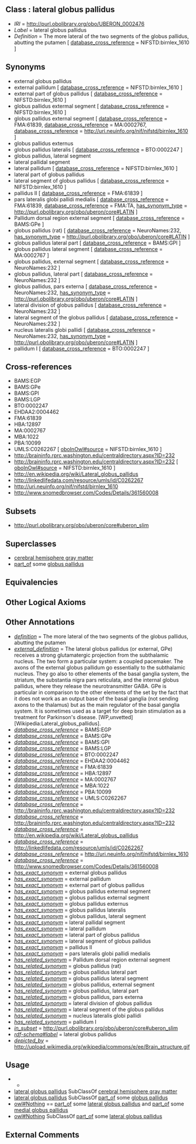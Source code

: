 
## Class : lateral globus pallidus

 * *IRI* = http://purl.obolibrary.org/obo/UBERON_0002476
 * *Label* = lateral globus pallidus
 * *Definition* = The more lateral of the two segments of the globus pallidus, abutting the putamen [ [database_cross_reference](../../ef/oboInOwl#hasDbXref.md) = NIFSTD:birnlex_1610 ]

## Synonyms

 * external globus pallidus
 * external pallidum [ [database_cross_reference](../../ef/oboInOwl#hasDbXref.md) = NIFSTD:birnlex_1610 ]
 * external part of globus pallidus [ [database_cross_reference](../../ef/oboInOwl#hasDbXref.md) = NIFSTD:birnlex_1610 ]
 * globus pallidus extermal segment [ [database_cross_reference](../../ef/oboInOwl#hasDbXref.md) = NIFSTD:birnlex_1610 ]
 * globus pallidus external segment [ [database_cross_reference](../../ef/oboInOwl#hasDbXref.md) = FMA:61839, [database_cross_reference](../../ef/oboInOwl#hasDbXref.md) = MA:0002767, [database_cross_reference](../../ef/oboInOwl#hasDbXref.md) = http://uri.neuinfo.org/nif/nifstd/birnlex_1610 ]
 * globus pallidus externus
 * globus pallidus lateralis [ [database_cross_reference](../../ef/oboInOwl#hasDbXref.md) = BTO:0002247 ]
 * globus pallidus, lateral segment
 * lateral pallidal segment
 * lateral pallidum [ [database_cross_reference](../../ef/oboInOwl#hasDbXref.md) = NIFSTD:birnlex_1610 ]
 * lateral part of globus pallidus
 * lateral segment of globus pallidus [ [database_cross_reference](../../ef/oboInOwl#hasDbXref.md) = NIFSTD:birnlex_1610 ]
 * pallidus II [ [database_cross_reference](../../ef/oboInOwl#hasDbXref.md) = FMA:61839 ]
 * pars lateralis globi pallidi medialis [ [database_cross_reference](../../ef/oboInOwl#hasDbXref.md) = FMA:61839, [database_cross_reference](../../ef/oboInOwl#hasDbXref.md) = FMA:TA, [has_synonym_type](../../pe/oboInOwl#hasSynonymType.md) = http://purl.obolibrary.org/obo/uberon/core#LATIN ]
 * Pallidum dorsal region external segment [ [database_cross_reference](../../ef/oboInOwl#hasDbXref.md) = BAMS:GPe ]
 * globus pallidus (rat) [ [database_cross_reference](../../ef/oboInOwl#hasDbXref.md) = NeuroNames:232, [has_synonym_type](../../pe/oboInOwl#hasSynonymType.md) = http://purl.obolibrary.org/obo/uberon/core#LATIN ]
 * globus pallidus lateral part [ [database_cross_reference](../../ef/oboInOwl#hasDbXref.md) = BAMS:GPl ]
 * globus pallidus lateral segment [ [database_cross_reference](../../ef/oboInOwl#hasDbXref.md) = MA:0002767 ]
 * globus pallidus, external segment [ [database_cross_reference](../../ef/oboInOwl#hasDbXref.md) = NeuroNames:232 ]
 * globus pallidus, lateral part [ [database_cross_reference](../../ef/oboInOwl#hasDbXref.md) = NeuroNames:232 ]
 * globus pallidus, pars externa [ [database_cross_reference](../../ef/oboInOwl#hasDbXref.md) = NeuroNames:232, [has_synonym_type](../../pe/oboInOwl#hasSynonymType.md) = http://purl.obolibrary.org/obo/uberon/core#LATIN ]
 * lateral division of globus pallidus [ [database_cross_reference](../../ef/oboInOwl#hasDbXref.md) = NeuroNames:232 ]
 * lateral segment of the globus pallidus [ [database_cross_reference](../../ef/oboInOwl#hasDbXref.md) = NeuroNames:232 ]
 * nucleus lateralis globi pallidi [ [database_cross_reference](../../ef/oboInOwl#hasDbXref.md) = NeuroNames:232, [has_synonym_type](../../pe/oboInOwl#hasSynonymType.md) = http://purl.obolibrary.org/obo/uberon/core#LATIN ]
 * pallidum I [ [database_cross_reference](../../ef/oboInOwl#hasDbXref.md) = BTO:0002247 ]

## Cross-references

 * BAMS:EGP
 * BAMS:GPe
 * BAMS:GPl
 * BAMS:LGP
 * BTO:0002247
 * EHDAA2:0004462
 * FMA:61839
 * HBA:12897
 * MA:0002767
 * MBA:1022
 * PBA:10099
 * UMLS:C0262267 [ [oboInOwl#source](../../ce/oboInOwl#source.md) = NIFSTD:birnlex_1610 ]
 * http://braininfo.rprc.washington.edu/centraldirectory.aspx?ID=232
 * http://braininfo.rprc.washington.edu/centraldirectory.aspx?ID=232 [ [oboInOwl#source](../../ce/oboInOwl#source.md) = NIFSTD:birnlex_1610 ]
 * http://en.wikipedia.org/wiki/Lateral_globus_pallidus
 * http://linkedlifedata.com/resource/umls/id/C0262267
 * http://uri.neuinfo.org/nif/nifstd/birnlex_1610
 * http://www.snomedbrowser.com/Codes/Details/361560008

## Subsets

 * http://purl.obolibrary.org/obo/uberon/core#uberon_slim

## Superclasses

 * [cerebral hemisphere gray matter](../../UBERON/01/UBERON_0005401.md)
 * [part_of](../../BFO/50/BFO_0000050.md) some [globus pallidus](../../UBERON/75/UBERON_0001875.md)

## Equivalencies


## Other Logical Axioms


## Other Annotations

 * *[definition](../../IAO/15/IAO_0000115.md)* = The more lateral of the two segments of the globus pallidus, abutting the putamen
 * *[external_definition](../../UBPROP/01/UBPROP_0000001.md)* = The lateral globus pallidus (or external, GPe) receives a strong glutamatergic projection from the subthalamic nucleus. The two form a particular system: a coupled pacemaker. The axons of the external globus pallidum go essentially to the subthalamic nucleus. They go also to other elements of the basal ganglia system, the striatum, the substantia nigra pars reticulata, and the internal globus pallidus, where they release the neurotransmitter GABA. GPe is particular in comparison to the other elements of the set by the fact that it does not work as an output base of the basal ganglia (not sending axons to the thalamus) but as the main regulator of the basal ganglia system. It is sometimes used as a target for deep brain stimulation as a treatment for Parkinson's disease. [WP,unvetted][Wikipedia:Lateral_globus_pallidus].
 * *[database_cross_reference](../../ef/oboInOwl#hasDbXref.md)* = BAMS:EGP
 * *[database_cross_reference](../../ef/oboInOwl#hasDbXref.md)* = BAMS:GPe
 * *[database_cross_reference](../../ef/oboInOwl#hasDbXref.md)* = BAMS:GPl
 * *[database_cross_reference](../../ef/oboInOwl#hasDbXref.md)* = BAMS:LGP
 * *[database_cross_reference](../../ef/oboInOwl#hasDbXref.md)* = BTO:0002247
 * *[database_cross_reference](../../ef/oboInOwl#hasDbXref.md)* = EHDAA2:0004462
 * *[database_cross_reference](../../ef/oboInOwl#hasDbXref.md)* = FMA:61839
 * *[database_cross_reference](../../ef/oboInOwl#hasDbXref.md)* = HBA:12897
 * *[database_cross_reference](../../ef/oboInOwl#hasDbXref.md)* = MA:0002767
 * *[database_cross_reference](../../ef/oboInOwl#hasDbXref.md)* = MBA:1022
 * *[database_cross_reference](../../ef/oboInOwl#hasDbXref.md)* = PBA:10099
 * *[database_cross_reference](../../ef/oboInOwl#hasDbXref.md)* = UMLS:C0262267
 * *[database_cross_reference](../../ef/oboInOwl#hasDbXref.md)* = http://braininfo.rprc.washington.edu/centraldirectory.aspx?ID=232
 * *[database_cross_reference](../../ef/oboInOwl#hasDbXref.md)* = http://braininfo.rprc.washington.edu/centraldirectory.aspx?ID=232
 * *[database_cross_reference](../../ef/oboInOwl#hasDbXref.md)* = http://en.wikipedia.org/wiki/Lateral_globus_pallidus
 * *[database_cross_reference](../../ef/oboInOwl#hasDbXref.md)* = http://linkedlifedata.com/resource/umls/id/C0262267
 * *[database_cross_reference](../../ef/oboInOwl#hasDbXref.md)* = http://uri.neuinfo.org/nif/nifstd/birnlex_1610
 * *[database_cross_reference](../../ef/oboInOwl#hasDbXref.md)* = http://www.snomedbrowser.com/Codes/Details/361560008
 * *[has_exact_synonym](../../ym/oboInOwl#hasExactSynonym.md)* = external globus pallidus
 * *[has_exact_synonym](../../ym/oboInOwl#hasExactSynonym.md)* = external pallidum
 * *[has_exact_synonym](../../ym/oboInOwl#hasExactSynonym.md)* = external part of globus pallidus
 * *[has_exact_synonym](../../ym/oboInOwl#hasExactSynonym.md)* = globus pallidus extermal segment
 * *[has_exact_synonym](../../ym/oboInOwl#hasExactSynonym.md)* = globus pallidus external segment
 * *[has_exact_synonym](../../ym/oboInOwl#hasExactSynonym.md)* = globus pallidus externus
 * *[has_exact_synonym](../../ym/oboInOwl#hasExactSynonym.md)* = globus pallidus lateralis
 * *[has_exact_synonym](../../ym/oboInOwl#hasExactSynonym.md)* = globus pallidus, lateral segment
 * *[has_exact_synonym](../../ym/oboInOwl#hasExactSynonym.md)* = lateral pallidal segment
 * *[has_exact_synonym](../../ym/oboInOwl#hasExactSynonym.md)* = lateral pallidum
 * *[has_exact_synonym](../../ym/oboInOwl#hasExactSynonym.md)* = lateral part of globus pallidus
 * *[has_exact_synonym](../../ym/oboInOwl#hasExactSynonym.md)* = lateral segment of globus pallidus
 * *[has_exact_synonym](../../ym/oboInOwl#hasExactSynonym.md)* = pallidus II
 * *[has_exact_synonym](../../ym/oboInOwl#hasExactSynonym.md)* = pars lateralis globi pallidi medialis
 * *[has_related_synonym](../../ym/oboInOwl#hasRelatedSynonym.md)* = Pallidum dorsal region external segment
 * *[has_related_synonym](../../ym/oboInOwl#hasRelatedSynonym.md)* = globus pallidus (rat)
 * *[has_related_synonym](../../ym/oboInOwl#hasRelatedSynonym.md)* = globus pallidus lateral part
 * *[has_related_synonym](../../ym/oboInOwl#hasRelatedSynonym.md)* = globus pallidus lateral segment
 * *[has_related_synonym](../../ym/oboInOwl#hasRelatedSynonym.md)* = globus pallidus, external segment
 * *[has_related_synonym](../../ym/oboInOwl#hasRelatedSynonym.md)* = globus pallidus, lateral part
 * *[has_related_synonym](../../ym/oboInOwl#hasRelatedSynonym.md)* = globus pallidus, pars externa
 * *[has_related_synonym](../../ym/oboInOwl#hasRelatedSynonym.md)* = lateral division of globus pallidus
 * *[has_related_synonym](../../ym/oboInOwl#hasRelatedSynonym.md)* = lateral segment of the globus pallidus
 * *[has_related_synonym](../../ym/oboInOwl#hasRelatedSynonym.md)* = nucleus lateralis globi pallidi
 * *[has_related_synonym](../../ym/oboInOwl#hasRelatedSynonym.md)* = pallidum I
 * *[in_subset](../../et/oboInOwl#inSubset.md)* = http://purl.obolibrary.org/obo/uberon/core#uberon_slim
 * *[rdf-schema#label](../../el/rdf-schema#label.md)* = lateral globus pallidus
 * *[depicted_by](../../depicted/by/depicted_by.md)* = http://upload.wikimedia.org/wikipedia/commons/e/ee/Brain_structure.gif

## Usage

 * -
 * [lateral globus pallidus](../../UBERON/76/UBERON_0002476.md) SubClassOf [cerebral hemisphere gray matter](../../UBERON/01/UBERON_0005401.md)
 * [lateral globus pallidus](../../UBERON/76/UBERON_0002476.md) SubClassOf [part_of](../../BFO/50/BFO_0000050.md) some [globus pallidus](../../UBERON/75/UBERON_0001875.md)
 * [owl#Nothing](../../ng/owl#Nothing.md) == [part_of](../../BFO/50/BFO_0000050.md) some [lateral globus pallidus](../../UBERON/76/UBERON_0002476.md) and [part_of](../../BFO/50/BFO_0000050.md) some [medial globus pallidus](../../UBERON/77/UBERON_0002477.md)
 * [owl#Nothing](../../ng/owl#Nothing.md) SubClassOf [part_of](../../BFO/50/BFO_0000050.md) some [lateral globus pallidus](../../UBERON/76/UBERON_0002476.md)

## External Comments

